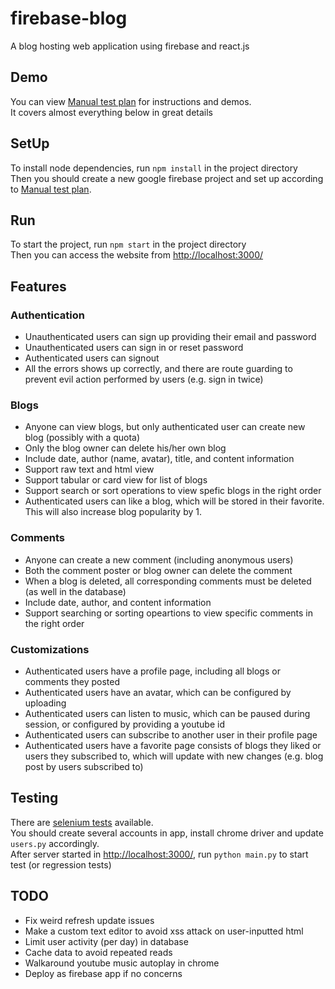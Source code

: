# firebase-blog
A blog hosting web application using firebase and react.js

## Demo

You can view [Manual test plan](https://github.com/NeoWu1216/firebase-blog/blob/master/test/Manual%20Test%20Plan.pdf) for instructions and demos.  
It covers almost everything below in great details

## SetUp 

To install node dependencies, run `npm install` in the project directory  
Then you should create a new google firebase project and set up according to [Manual test plan](https://github.com/NeoWu1216/firebase-blog/blob/master/test/Manual%20Test%20Plan.pdf). 

## Run
To start the project, run `npm start` in the project directory  
Then you can access the website from [http://localhost:3000/](http://localhost:3000/)

## Features

### Authentication
- Unauthenticated users can sign up providing their email and password
- Unauthenticated users can sign in or reset password 
- Authenticated users can signout
- All the errors shows up correctly, and there are route guarding to prevent evil action performed by users (e.g. sign in twice)

### Blogs 
- Anyone can view blogs, but only authenticated user can create new blog (possibly with a quota)
- Only the blog owner can delete his/her own blog
- Include date, author (name, avatar), title, and content information
- Support raw text and html view
- Support tabular or card view for list of blogs
- Support search or sort operations to view spefic blogs in the right order
- Authenticated users can like a blog, which will be stored in their favorite. This will also increase blog popularity by 1.

### Comments
- Anyone can create a new comment (including anonymous users)
- Both the comment poster or blog owner can delete the comment
- When a blog is deleted, all corresponding comments must be deleted (as well in the database)
- Include date, author, and content information
- Support searching or sorting opeartions to view specific comments in the right order

### Customizations
- Authenticated users have a profile page, including all blogs or comments they posted
- Authenticated users have an avatar, which can be configured by uploading
- Authenticated users can listen to music, which can be paused during session, or configured by providing a youtube id
- Authenticated users can subscribe to another user in their profile page
- Authenticated users have a favorite page consists of blogs they liked or users they subscribed to, which will update with new changes (e.g. blog post by users subscribed to)

## Testing
There are [selenium tests](https://github.com/NeoWu1216/firebase-blog/tree/master/test/selenium) available.  
You should create several accounts in app, install chrome driver and update ``users.py`` accordingly.  
After server started in [http://localhost:3000/](http://localhost:3000/), run ``python main.py`` to start test (or regression tests) 

## TODO

- Fix weird refresh update issues
- Make a custom text editor to avoid xss attack on user-inputted html
- Limit user activity (per day) in database
- Cache data to avoid repeated reads
- Walkaround youtube music autoplay in chrome
- Deploy as firebase app if no concerns

